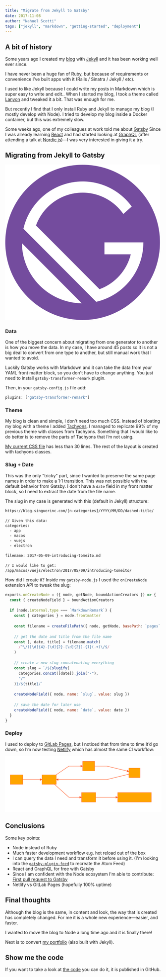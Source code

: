 ```yaml
---
title: "Migrate from Jekyll to Gatsby"
date: 2017-11-08
author: "Nahuel Scotti"
tags: ["jekyll", "markdown", "getting-started", "deployment"]
---
```


## A bit of history

Some years ago I created my [blog](https://blog.singuerinc.com/) with [Jekyll](https://jekyllrb.com/) and it has been working well ever since.

I have never been a huge fan of Ruby, but because of requirements or convenience I’ve built apps with it (Rails / Sinatra / Jekyll / etc).

I used to like Jekyll because I could write my posts in Markdown which is super easy to write and edit.. When I started my blog, I took a theme called [Lanyon](https://github.com/poole/lanyon) and tweaked it a bit. That was enough for me.

But recently I find that I only install Ruby and Jekyll to manage my blog (I mostly develop with Node). I tried to develop my blog inside a Docker container, but this was extremely slow.

Some weeks ago, one of my colleagues at work told me about [Gatsby](/) Since I was already learning [React](https://reactjs.org/) and had started looking at [GraphQL](https://graphql.org/) (after attending a talk at [Nordic.js](http://nordicjs.com/))—I was very interested in giving it a try.

## Migrating from Jekyll to Gatsby

![Migrating from Jekyll to Gatsby](gatsby.svg)

### Data

One of the biggest concern about migrating from one generator to another is how you move the data. In my case, I have around 45 posts so it is not a big deal to convert from one type to another, but still manual work that I wanted to avoid.

Luckily Gatsby works with Markdown and it can take the data from your YAML front matter block, so you don't have to change anything. You just need to install `gatsby-transformer-remark` plugin.

Then, in your `gatsby-config.js` file add:

```js
plugins: ["gatsby-transformer-remark"]
```

### Theme

My blog is clean and simple, I don't need too much CSS. Instead of bloating my blog with a theme I added [Tachyons](http://tachyons.io/). I managed to replicate 99% of my previous theme with classes from Tachyons. Something that I would like to do better is to remove the parts of Tachyons that I’m not using.

[My current CSS file](https://github.com/singuerinc/blog/blob/master/src/layouts/index.css) has less than 30 lines. The rest of the layout is created with tachyons classes.

### Slug + Date

This was the only "tricky" part, since I wanted to preserve the same page names in order to make a 1:1 transition. This was not possible with the default behavior from Gatsby. I don't have a `date` field in my front matter block, so I need to extract the date from the file name.

The slug in my case is generated with this (default in Jekyll) structure:

```text
https://blog.singuerinc.com/[n-categories]/YYYY/MM/DD/dashed-title/

// Given this data:
categories:
  - app
  - macos
  - vuejs
  - electron

filename: 2017-05-09-introducing-tomeito.md

// I would like to get:
/app/macos/vuejs/electron/2017/05/09/introducing-tomeito/
```

How did I create it? Inside my `gatsby-node.js` I used the `onCreateNode` extension API to tweak the slug:

```js
exports.onCreateNode = ({ node, getNode, boundActionCreators }) => {
  const { createNodeField } = boundActionCreators

  if (node.internal.type === `MarkdownRemark`) {
    const { categories } = node.frontmatter

    const filename = createFilePath({ node, getNode, basePath: `pages` })

    // get the date and title from the file name
    const [, date, title] = filename.match(
      /^\/([\d]{4}-[\d]{2}-[\d]{2})-{1}(.+)\/$/
    )

    // create a new slug concatenating everything
    const slug = `/${slugify(
      categories.concat([date]).join("-"),
      "/"
    )}/${title}/`

    createNodeField({ node, name: `slug`, value: slug })

    // save the date for later use
    createNodeField({ node, name: `date`, value: date })
  }
}
```

### Deploy

I used to deploy to [GitLab Pages](https://about.gitlab.com/features/pages/), but I noticed that from time to time it’d go down, so I’m now testing [Netlify](https://www.netlify.com/) which has almost the same CI workflow:

![Migrating from Jekyll to Gatsby](diagram-ci.svg)

## Conclusions

Some key points:

- Node instead of Ruby
- Much faster development workflow e.g. hot reload out of the box
- I can query the data I need and transform it before using it. (I'm looking into the [`gatsby-plugin-feed`](/packages/gatsby-plugin-feed/) to recreate the Atom Feed)
- React and GraphQL for free with Gatsby
- Since I am confident with the Node ecosystem I'm able to contribute: [First pull request to Gatsby](https://github.com/gatsbyjs/gatsby/pull/2569)
- Netlify vs GitLab Pages (hopefully 100% uptime)

## Final thoughts

Although the blog is the same, in content and look, the way that is created has completely changed. For me it is a whole new experience—easier, and faster.

I wanted to move the blog to Node a long time ago and it is finally there!

Next is to convert [my portfolio](https://www.singuerinc.com/) (also built with Jekyll).

## Show me the code

If you want to take a look at [the code](https://github.com/singuerinc/blog) you can do it, it is published in GitHub.
